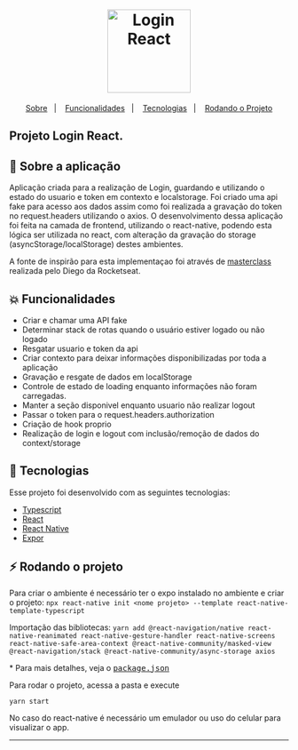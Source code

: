 <h1 align="center">
    <img alt="Login React" title="#login" src="https://github.com/brigor7/login-react/blob/master/logo.png" width="150px" />
</h1>

<p align="center">
  <a href="#rocket-sobre">Sobre</a>&nbsp;&nbsp;&nbsp;|&nbsp;&nbsp;&nbsp;
  <a href="#collision-funcionalidades">Funcionalidades</a>&nbsp;&nbsp;&nbsp;|&nbsp;&nbsp;&nbsp;
   <a href="#rocket-tecnologias">Tecnologias</a>&nbsp;&nbsp;&nbsp;|&nbsp;&nbsp;&nbsp;
  <a href="#zap-rodando-o-projeto">Rodando o Projeto</a>
</p>

<h2>
<strong>Projeto</strong> Login React.
</h2>

## 🚀 Sobre a aplicação

Aplicação criada para a realização de Login, guardando e utilizando o estado do usuario e token em contexto e localstorage. Foi criado uma api fake para acesso aos dados assim como foi realizada a gravação do token no request.headers utilizando o axios. O desenvolvimento dessa aplicação foi feita na camada de frontend, utilizando o react-native, podendo esta lógica ser utilizada no react, com alteração da gravação do storage (asyncStorage/localStorage) destes ambientes.

A fonte de inspirão para esta implementaçao foi através de [masterclass](https://www.youtube.com/watch?v=KISMYYXSIX8) realizada pelo Diego da Rocketseat.

## :collision: Funcionalidades

- Criar e chamar uma API fake
- Determinar stack de rotas quando o usuário estiver logado ou não logado
- Resgatar usuario e token da api
- Criar contexto para deixar informações disponibilizadas por toda a aplicação
- Gravação e resgate de dados em localStorage
- Controle de estado de loading enquanto informações não foram carregadas.
- Manter a seção disponivel enquanto usuario não realizar logout
- Passar o token para o request.headers.authorization
- Criação de hook proprio
- Realização de login e logout com inclusão/remoção de dados do context/storage

## :rocket: Tecnologias

Esse projeto foi desenvolvido com as seguintes tecnologias:

- [Typescript](https://www.typescriptlang.org/)
- [React](https://reactjs.org/)
- [React Native](https://reactnative.dev/)
- [Expor](https://expo.io/)

## :zap: Rodando o projeto

Para criar o ambiente é necessário ter o expo instalado no ambiente e criar o projeto:
`npx react-native init <nome projeto> --template react-native-template-typescript`

Importação das bibliotecas:
`yarn add @react-navigation/native react-native-reanimated react-native-gesture-handler react-native-screens react-native-safe-area-context @react-native-community/masked-view @react-navigation/stack @react-native-community/async-storage axios`

\* Para mais detalhes, veja o <kbd>[package.json](./package.json)</kbd>

Para rodar o projeto, acessa a pasta <nomedoprojeto> e execute

`yarn start`

No caso do react-native é necessário um emulador ou uso do celular para visualizar o app.

---
